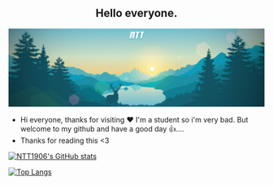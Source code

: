 <div align="center">
	<h2>Hello everyone.</h2>
</div>
<div align=center>
	<a href="https://github.com/NTT1906/MineGen">
		<img src="https://raw.githubusercontent.com/NTT1906/NTT1906/master/logo.png">
	</a>
</div>

- Hi everyone, thanks for visiting ❤
I'm a student so i'm very bad.
But welcome to my github and have a good day 👍....<br>
- Thanks for reading this <3

[![NTT1906's GitHub stats](https://github-readme-stats.vercel.app/api?username=NTT1906&theme=dark&show_icons=true)](https://github.com/anuraghazra/github-readme-stats)

[![Top Langs](https://github-readme-stats.vercel.app/api/top-langs/?username=NTT1906&theme=dark&show_icons=true)](https://github.com/anuraghazra/github-readme-stats)
